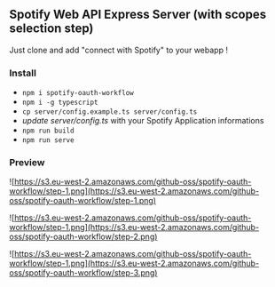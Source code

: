 ## Spotify Web API Express Server (with scopes selection step)

Just clone and add "connect with Spotify" to your webapp !

### Install
- `npm i spotify-oauth-workflow`
- `npm i -g typescript`
- `cp server/config.example.ts server/config.ts`
- *update server/config.ts* with your Spotify Application informations
- `npm run build`
- `npm run serve`


### Preview


![https://s3.eu-west-2.amazonaws.com/github-oss/spotify-oauth-workflow/step-1.png](https://s3.eu-west-2.amazonaws.com/github-oss/spotify-oauth-workflow/step-1.png)

![https://s3.eu-west-2.amazonaws.com/github-oss/spotify-oauth-workflow/step-1.png](https://s3.eu-west-2.amazonaws.com/github-oss/spotify-oauth-workflow/step-2.png)

![https://s3.eu-west-2.amazonaws.com/github-oss/spotify-oauth-workflow/step-1.png](https://s3.eu-west-2.amazonaws.com/github-oss/spotify-oauth-workflow/step-3.png)
